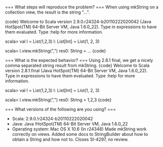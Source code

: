 === What steps will reproduce the problem? ===
When using mkString on a collection view, the result is the string "...".

{code}
Welcome to Scala version 2.9.0.r24324-b20110222020042 (Java HotSpot(TM) 64-Bit Server VM, Java 1.6.0_22).
Type in expressions to have them evaluated.
Type :help for more information.

scala> val l = List(1,2,3)
l: List[Int] = List(1, 2, 3)

scala> l.view.mkString(",")
res0: String = ...
{code}

=== What is the expected behavior? ===
Using 2.8.1 final, we get a nicely comma separated string result from mkString.
{code}
Welcome to Scala version 2.8.1.final (Java HotSpot(TM) 64-Bit Server VM, Java 1.6.0_22).
Type in expressions to have them evaluated.
Type :help for more information.

scala> val l = List(1,2,3)
l: List[Int] = List(1, 2, 3)

scala> l.view.mkString(",")
res0: String = 1,2,3
{code}

=== What versions of the following are you using? ===
  - Scala: 2.9.0.!r24324-b20110222020042
  - Java: Java !HotSpot(TM) 64-Bit Server VM, Java 1.6.0_22
  - Operating system: Mac OS X 10.6
(In r24348) Made mkString work correctly on views.  Added some docs to StringBuilder
about how to obtain a String and how not to.  Closes SI-4297, no review.
